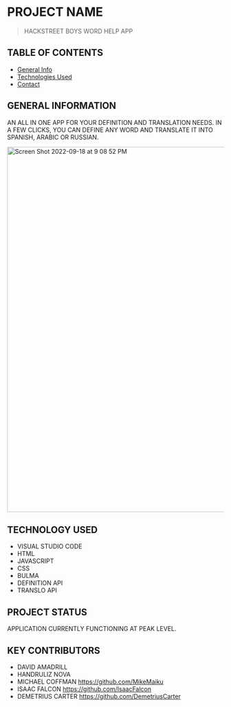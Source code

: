 # PROJECT NAME
> HACKSTREET BOYS WORD HELP APP 

## TABLE OF CONTENTS
* [General Info](#general-information)
* [Technologies Used](#technologies-used)
* [Contact](#contact)


## GENERAL INFORMATION
AN ALL IN ONE APP FOR YOUR DEFINITION AND TRANSLATION NEEDS. IN A FEW CLICKS, YOU CAN DEFINE ANY WORD AND TRANSLATE IT INTO SPANISH, ARABIC OR RUSSIAN. 



<img width="847" alt="Screen Shot 2022-09-18 at 9 08 52 PM" src="https://user-images.githubusercontent.com/108381693/190939530-39be2f9d-070f-4071-998a-89b605dd98e2.png">





## TECHNOLOGY USED
* VISUAL STUDIO CODE
* HTML
* JAVASCRIPT
* CSS
* BULMA
* DEFINITION API
* TRANSLO API

## PROJECT STATUS
APPLICATION CURRENTLY FUNCTIONING AT PEAK LEVEL.  


## KEY CONTRIBUTORS
* DAVID AMADRILL 
* HANDRULIZ NOVA 
* MICHAEL COFFMAN https://github.com/MikeMaiku
* ISAAC FALCON https://github.com/IsaacFalcon
* DEMETRIUS CARTER https://github.com/DemetriusCarter
